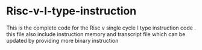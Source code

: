 # Risc-v-I-type-instruction
This is the complete code for the Risc v single cycle I type instruction code . this file also include instruction memory and transcript file which can be updated by providing more binary instruction

